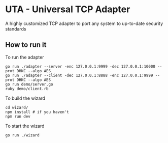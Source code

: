 # UTA - Universal TCP Adapter

A highly customized TCP adapter to port any system to up-to-date security standards


## How to run it

To run the adapter

    go run ./adapter --server -enc 127.0.0.1:9999 -dec 127.0.0.1:10000 --prot DHKC --algo AES
    go run ./adapter --client -dec 127.0.0.1:8888 -enc 127.0.0.1:9999 --prot DHKC --algo AES
    go run demo/server.go
    ruby demo/client.rb

To build the wizard

    cd wizard/
    npm install # if you haven't
    npm run dev

To start the wizard

    go run ./wizard

